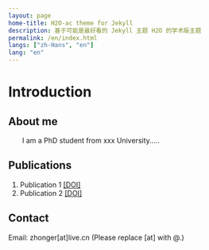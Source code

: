 ```yaml
---
layout: page
home-title: H2O-ac theme for Jekyll
description: 基于可能是最好看的 Jekyll 主题 H2O 的学术版主题
permalink: /en/index.html
langs: ["zh-Hans", "en"]
lang: "en"
---
```


# Introduction

## About me

&emsp;&emsp;I am a PhD student from xxx University.....

## Publications

1. Publication 1 [[DOI]](https://doi.org)
2. Publication 2 [[DOI]](https://doi.org)

## Contact

Email: zhonger[at]live.cn (Please replace [at] with @.)
